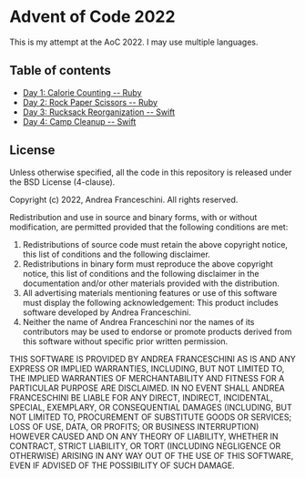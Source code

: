 # Advent of Code 2022

This is my attempt at the AoC 2022. I may use multiple languages.

## Table of contents

* [Day 1: Calorie Counting -- Ruby](01/01.rb)
* [Day 2: Rock Paper Scissors -- Ruby](02/02.rb)
* [Day 3: Rucksack Reorganization -- Swift](03/03.swift)
* [Day 4: Camp Cleanup -- Swift](04/04.swift)

## License

Unless otherwise specified, all the code in this repository is released under the BSD License (4-clause).

Copyright (c) 2022, Andrea Franceschini. All rights reserved.

Redistribution and use in source and binary forms, with or without modification, are permitted provided that the following conditions are met:

1. Redistributions of source code must retain the above copyright notice, this list of conditions and the following disclaimer.
2. Redistributions in binary form must reproduce the above copyright notice, this list of conditions and the following disclaimer in the documentation and/or other materials provided with the distribution.
3. All advertising materials mentioning features or use of this software must display the following acknowledgement: This product includes software developed by Andrea Franceschini.
4. Neither the name of Andrea Franceschini nor the names of its contributors may be used to endorse or promote products derived from this software without specific prior written permission.

THIS SOFTWARE IS PROVIDED BY ANDREA FRANCESCHINI AS IS AND ANY EXPRESS OR IMPLIED WARRANTIES, INCLUDING, BUT NOT LIMITED TO, THE IMPLIED WARRANTIES OF MERCHANTABILITY AND FITNESS FOR A PARTICULAR PURPOSE ARE DISCLAIMED. IN NO EVENT SHALL ANDREA FRANCESCHINI BE LIABLE FOR ANY DIRECT, INDIRECT, INCIDENTAL, SPECIAL, EXEMPLARY, OR CONSEQUENTIAL DAMAGES (INCLUDING, BUT NOT LIMITED TO, PROCUREMENT OF SUBSTITUTE GOODS OR SERVICES; LOSS OF USE, DATA, OR PROFITS; OR BUSINESS INTERRUPTION) HOWEVER CAUSED AND ON ANY THEORY OF LIABILITY, WHETHER IN CONTRACT, STRICT LIABILITY, OR TORT (INCLUDING NEGLIGENCE OR OTHERWISE) ARISING IN ANY WAY OUT OF THE USE OF THIS SOFTWARE, EVEN IF ADVISED OF THE POSSIBILITY OF SUCH DAMAGE.
